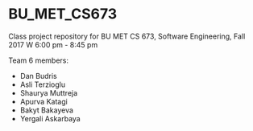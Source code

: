 # BU_MET_CS673
Class project repository for BU MET CS 673, Software Engineering, Fall 2017
W 6:00 pm - 8:45 pm

Team 6 members:
  * Dan Budris
  * Asli Terzioglu
  * Shaurya Muttreja
  * Apurva Katagi
  * Bakyt Bakayeva
  * Yergali Askarbaya
